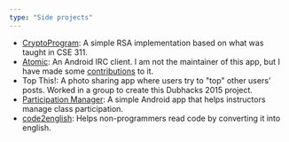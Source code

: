 ```yaml
---
type: "Side projects"
---
```




* <a href="https://github.com/paytonq/CryptoProgram" target="_blank">CryptoProgram</a>: A simple RSA implementation based on what was taught in CSE 311.
* <a href="https://github.com/paytonq/Atomic" target="_blank">Atomic</a>: An Android IRC client.  I am not the maintainer of this app, but I have made some <a href="https://github.com/indrora/Atomic/commits?author=paytonq">contributions</a>&nbsp;to it.
* Top This!: A photo sharing app where users try to "top" other users' posts. Worked in a group to create this Dubhacks 2015 project.  
* <a href="https://github.com/paytonq/ParticipationManager" target="_blank">Participation Manager</a>: A simple Android app that helps instructors manage class participation.
* <a href="https://github.com/paytonq/code2english" target="_blank">code2english</a>: Helps non-programmers read code by converting it into english.
